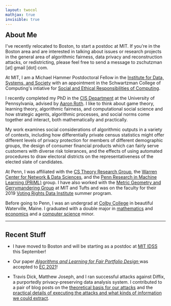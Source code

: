 ```yaml
---
layout: twocol
mathjax: true
invisible: true
---
```



<h2 style="margin-bottom: 10px; margin-top:10px" > About Me </h2>

I've recently relocated to Boston, to start a postdoc at MIT. If you're in the Boston area and are interested in talking about issues or research projects in the general area of algorithmic fairness, data privacy and reconstruction attacks, or redistricting, please feel free to send a message to zschutzman \[at\] gmail \[dot\] com.

At MIT, I am a Michael Hammer Postdoctoral Fellow in the [Institute for Data, Systems, and Society](https://idss.mit.edu) with an appointment in the Schwartzman College of Computing's intiative for [Social and Ethical Responsibilities of Computing](https://computing.mit.edu/cross-cutting/social-and-ethical-responsibilities-of-computing/).  

I recently completed my PhD in the [CIS Department](http://cis.upenn.edu) at the University of Pennsylvania, advised by [Aaron Roth](http://cis.upenn.edu/~aaroth). I like to think about game theory, learning theory, algorithmic fairness, and computational social science and how strategic agents, algorithmic processes, and social norms come together and interact, both mathematically and practically.


My work examines social considerations of algorithmic outputs in a variety of contexts, including how differentially private census statistics might offer different levels of privacy protection for members of different demographic groups, the design of consumer financial products which can fairly serve customers with diverse risk tolerances, and the effects of using automated procedures to draw electoral districts on the representativeness of the elected slate of candidates.

At Penn, I was affiliated with the [CS Theory Research Group](http://theory.cis.upenn.edu/index.html), the [Warren Center for Network & Data Sciences](http://warrencenter.upenn.edu/), and the [Penn Research in Machine Learning (PRiML)](https://priml.upenn.edu/) group.
I have also worked with the [Metric Geometry and Gerrymandering Group](http://mggg.org) at MIT and Tufts and was on the faculty for their 2019 [Voting Rights Data Institute](https://gerrydata.org) summer program.


Before going to Penn, I was an undergrad at [Colby College](http://colby.edu) in beautiful Waterville, Maine.  I graduated with a double major in [mathematics](http://colby.edu/math) and [economics](http://colby.edu/econ) and a [computer science](http://colby.edu/cs) minor.

---
<h2 style="margin-bottom: 15px" > Recent Stuff </h2>

- I have moved to Boston and will be starting as a postdoc at [MIT IDSS](https://idss.mit.edu) this September!

- Our paper <i><a href="https://arxiv.org/abs/2006.07281" > Algorithms and Learning for Fair Portfolio Design </a></i> was accepted to [EC 2021](https://ec21.sigecom.org/)!

- Travis Dick, Matthew Joseph, and I ran successful attacks against Diffix, a purportedly privacy-preserving data analysis system. I contributed to a pair of blog posts on the [theoretical basis for our attacks](https://differentialprivacy.org/reconstruction-theory/) and the [practical details of executing the attacks and what kinds of information we could extract](https://differentialprivacy.org/diffix-attack/).

